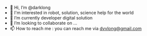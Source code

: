 - 👋 Hi, I’m @darklong
- 👀 I'm interested in robot, solution, science help for the world
- 🌱 I’m currently developer digital solution 
- 💞️ I’m looking to collaborate on ...
- 📫 How to reach me : you can reach me via dvvlong@gmail.com

<!---
darklong/darklong is a ✨ special ✨ repository because its `README.md` (this file) appears on your GitHub profile.
You can click the Preview link to take a look at your changes.
--->
